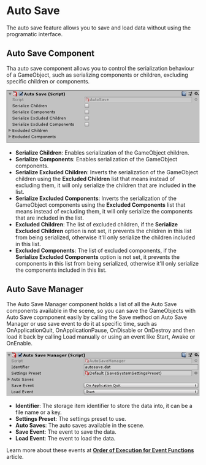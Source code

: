 # Auto Save

The auto save feature allows you to save and load data without using the programatic interface.

## Auto Save Component

Tha auto save component allows you to control the serialization behaviour of a GameObject, such as serializing components or children, excluding specific children or components.

![Auto Save](../images/auto-save-component.png)

- **Serialize Children**: Enables serialization of the GameObject children.
- **Serialize Components**: Enables serialization of the GameObject components.
- **Serialize Excluded Children**: Inverts the serialization of the GameObject children using the **Excluded Children** list that means instead of excluding them, it will only serialize the children that are included in the list.
- **Serialize Excluded Components**: Inverts the serialization of the GameObject components using the **Excluded Components** list that means instead of excluding them, it will only serialize the components that are included in the list.
- **Excluded Children**: The list of excluded children, if the **Serialize Excluded Children** option is not set, it prevents the children in this list from being serialized, otherwise it'll only serialize the children included in this list.
- **Excluded Components**: The list of excluded components, if the **Serialize Excluded Components** option is not set, it prevents the components in this list from being serialized, otherwise it'll only serialize the components included in this list.

## Auto Save Manager

The Auto Save Manager component holds a list of all the Auto Save components available in the scene, so you can save the GameObjects with Auto Save copmponent easily by calling the Save method on Auto Save Manager or use save event to do it at specific time, such as OnApplicationQuit, OnApplicationPause, OnDisable or OnDestroy and then load it back by calling Load manually or using an event like Start, Awake or OnEnable.

![Auto Save Manager](../images/auto-save-manager-component.png)

- **Identifier**: The storage item identifier to store the data into, it can be a file name or a key.
- **Settings Preset**: The settings preset to use.
- **Auto Saves**: The auto saves available in the scene.
- **Save Event**: The event to save the data.
- **Load Event**: The event to load the data.

Learn more about these events at [**Order of Execution for Event Functions**](https://docs.unity3d.com/Manual/ExecutionOrder.html) article.